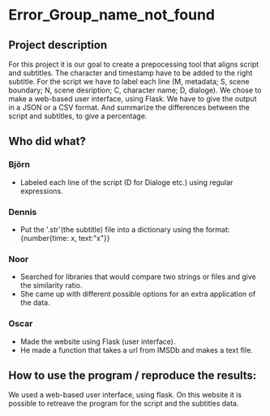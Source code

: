 # Error_Group_name_not_found

## Project description
For this project it is our goal to create a prepocessing tool that aligns script and subtitles. The character and timestamp have to be added to the right subtitle. For the script we have to label each line (M, metadata; S, scene boundary; N, scene desription; C, character name; D, dialoge). 
We chose to make a web-based user interface, using Flask.
We have to give the output in a JSON or a CSV format.
And summarize the differences between the script and subtitles, to give a percentage.

## Who did what? 

### Björn 
- Labeled each line of the script (D for Dialoge etc.) using regular expressions.

### Dennis 
- Put the '.str'(the subtitle) file into a dictionary using the format: {number{time: x, text:"x"}}

### Noor 
- Searched for libraries that would compare two strings or files and give the similarity ratio.
- She came up with different possible options for an extra application of the data.

### Oscar 
- Made the website using Flask (user interface).
- He made a function that takes a url from IMSDb and makes a text file.

## How to use the program / reproduce the results: 
We used a web-based user interface, using flask. On this website it is possible to retreave the program for the script and the subtitles data.
